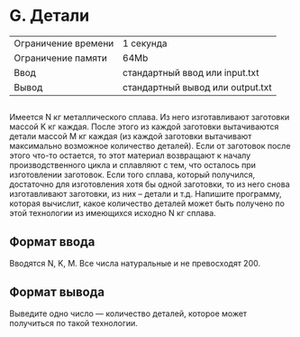 <div class="header">
      <h1 class="title">G. Детали</h1>
      <table>
         <tbody><tr class="time-limit">
            <td class="property-title">Ограничение времени</td>
            <td>1&nbsp;секунда</td>
         </tr>
         <tr class="memory-limit">
            <td class="property-title">Ограничение памяти</td>
            <td>64Mb</td>
         </tr>
         <tr class="input-file">
            <td class="property-title">Ввод</td>
            <td colspan="1">стандартный ввод или input.txt</td>
         </tr>
         <tr class="output-file">
            <td class="property-title">Вывод</td>
            <td colspan="1">стандартный вывод или output.txt</td>
         </tr>
      </tbody></table>
   </div>
   <h2></h2>
   <div class="legend"><span style="">
         <p>Имеется N кг металлического сплава. Из него изготавливают заготовки массой K&nbsp;кг каждая. После этого из каждой заготовки вытачиваются
            детали массой M&nbsp;кг каждая (из каждой заготовки вытачивают максимально возможное количество деталей). Если от заготовок после
            этого что-то остается, то этот материал возвращают к началу производственного цикла и сплавляют с тем, что осталось при изготовлении
            заготовок. Если того сплава, который получился, достаточно для изготовления хотя бы одной заготовки, то из него снова изготавливают
            заготовки, из них – детали и т.д. Напишите программу, которая вычислит, какое количество деталей может быть получено по этой
            технологии из имеющихся исходно N кг сплава.
         </p></span></div>
   <h2>Формат ввода</h2>
   <div class="input-specification"><span style="">
         <p>Вводятся N, K, M. Все числа натуральные и не превосходят 200. </p></span></div>
   <h2>Формат вывода</h2>
   <div class="output-specification"><span style="">
         <p>Выведите одно число — количество деталей, которое может получиться по такой технологии. </p></span></div>
